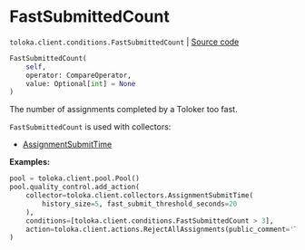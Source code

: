 # FastSubmittedCount
`toloka.client.conditions.FastSubmittedCount` | [Source code](https://github.com/Toloka/toloka-kit/blob/v1.2.3/src/client/conditions.py#L234)

```python
FastSubmittedCount(
    self,
    operator: CompareOperator,
    value: Optional[int] = None
)
```

The number of assignments completed by a Toloker too fast.


`FastSubmittedCount` is used with collectors:
- [AssignmentSubmitTime](toloka.client.collectors.AssignmentSubmitTime.md)


**Examples:**


```python
pool = toloka.client.pool.Pool()
pool.quality_control.add_action(
    collector=toloka.client.collectors.AssignmentSubmitTime(
        history_size=5, fast_submit_threshold_seconds=20
    ),
    conditions=[toloka.client.conditions.FastSubmittedCount > 3],
    action=toloka.client.actions.RejectAllAssignments(public_comment='Too fast responses.')
)
```
